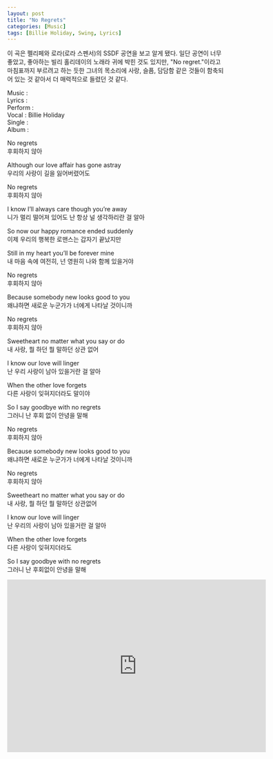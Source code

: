 ```yaml
---
layout: post
title: "No Regrets"
categories: [Music]
tags: [Billie Holiday, Swing, Lyrics]
---
```


이 곡은 펠리페와 로라(로라 스펜서)의 SSDF 공연을 보고 알게 됐다. 일단 공연이 너무 좋았고, 좋아하는 빌리 홀리데이의 노래라 귀에 박힌 것도 있지만, "No regret."이라고 마침표까지 부르려고 하는 듯한 그녀의 목소리에 사랑, 슬픔, 담담함 같은 것들이 함축되어 있는 것 같아서 더 매력적으로 들렸던 것 같다.

Music :   
Lyrics :   
Perform :   
Vocal : Billie Holiday    
Single :   
Album :   

No regrets  
후회하지 않아  

Although our love affair has gone astray  
우리의 사랑이 길을 잃어버렸어도  

No regrets  
후회하지 않아  

I know I’ll always care though you’re away  
니가 멀리 떨어져 있어도 난 항상 널 생각하리란 걸 알아  

So now our happy romance ended suddenly  
이제 우리의 행복한 로맨스는 갑자기 끝났지만  

Still in my heart you’ll be forever mine  
내 마음 속에 여전히, 넌 영원히 나와 함께 있을거야  

No regrets  
후회하지 않아  

Because somebody new looks good to you  
왜냐하면 새로운 누군가가 너에게 나타날 것이니까  

No regrets  
후회하지 않아  

Sweetheart no matter what you say or do  
내 사랑, 뭘 하던 뭘 말하던 상관 없어  

I know our love will linger  
난 우리 사랑이 남아 있을거란 걸 알아  

When the other love forgets  
다른 사랑이 잊혀지더라도 말이야  

So I say goodbye with no regrets  
그러니 난 후회 없이 안녕을 말해  

No regrets  
후회하지 않아  

Because somebody new looks good to you  
왜냐하면 새로운 누군가가 너에게 나타날 것이니까  

No regrets  
후회하지 않아  

Sweetheart no matter what you say or do  
내 사랑, 뭘 하던 뭘 말하던 상관없어  

I know our love will linger  
난 우리의 사랑이 남아 있을거란 걸 알아  

When the other love forgets  
다른 사랑이 잊혀지더라도  

So I say goodbye with no regrets  
그러니 난 후회없이 안녕을 말해  

<iframe width="600" height="400" src="https://www.youtube.com/embed/PWUoq6CLvII" title="YouTube video player" frameborder="0" allow="accelerometer; autoplay; clipboard-write; encrypted-media; gyroscope; picture-in-picture" allowfullscreen></iframe>